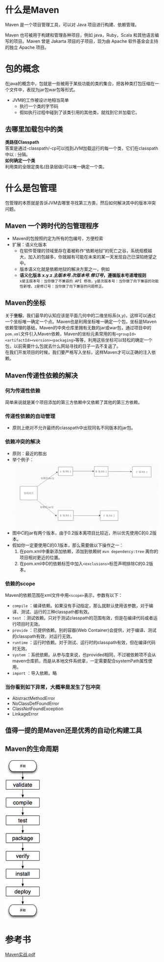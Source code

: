 # 什么是Maven
Maven 是一个项目管理工具，可以对 Java 项目进行构建、依赖管理。

Maven 也可被用于构建和管理各种项目，例如 java，Ruby，Scala 和其他语言编写的项目。Maven 曾是 Jakarta 项目的子项目，现为由 Apache 软件基金会主持的独立 Apache 项目。

# 包的概念
在java的概念中，包就是一些被用于某些功能的类的集合，把各种类打包压缩在一个文件中，表现为jar包war包等形式。
* JVM的工作被设计地相当简单
  * 执行一个类的字节码
  * 假如执行过程中碰到了该类引用的其他类，就找到它并加载它。

## 去哪里加载包中的类
**类路径Classpath**<br>
答案是通过-classpath/-cp可以找到JVM加载运行的每一个类，它们在classpath中以 : 分隔。<br>
**如何确定一个类**<br>
利用类的全限定类名(目录层级)可以唯一确定一个类。

# 什么是包管理
包管理的本质就是告诉JVM去哪里寻找第三方类，然后如何解决其中的版本冲突问题。

## Maven 一个跨时代的包管理程序
* Maven的包按照约定为所有的包编号，方便检索
* 扩展：语义化版本
  * 在软件管理的领域里存在着被称作“依赖地狱”的死亡之谷，系统规模越大，加入的包越多，你就越有可能在未来的某一天发现自己已深陷绝望之中。
  * 版本语义化就是依赖地狱的解决方案之一，例如<br>
  * **语义化版本 x.y.z  *主版本号.次版本号.修订号*，遵循版本号递增规则**<br>`x是主版本号：当你做了不兼容的 API 修改，y是次版本号：当你做了向下兼容的功能性新增，z是修订号：当你做了向下兼容的问题修正。`
## Maven的坐标
关于**坐标**，我们最早的认知应该是平面几何中的二维坐标系(x,y)，这样可以通过一个坐标唯一确定一个点。Maven也是利用坐标唯一确定一个包，坐标是Maven依赖管理的基础，Maven的中央仓库里拥有无数的jar或war包，通过项目中的`pom.xml`文件引入Maven依赖，Maven的坐标元素常用的有`<groupId><artifactId><version><packaging>`等等，利用这些坐标可以轻松的确定一个包，以前需要什么包就去什么网站寻找的日子一去不复返了。<br>
在我们开发项目的时候，我们要严格写入坐标，这样Maven才可以正确的注入依赖。

## Maven传递性依赖的解决
### 何为传递性依赖
简单来说就是某个项目添加的第三方依赖中又依赖了其他的第三方依赖。
### 传递性依赖的⾃动管理
* 原则上绝对不允许最终的classpath中出现同名不同版本的jar包。
### 依赖冲突的解决
* 原则：最近的胜出
* 举个例子：![](../../static/依赖图.jpg)
* 图中C的jar有两个版本，由于0.2版本离项目比较近，所以优先使用C的0.2版本。
* 假如你一定要使用C的0.1版本，那么需要做以下操作之一：
  1. 在pom.xml中重新添加依赖，添加到依赖树 `mvn dependency:tree` 离你的项目相对更近的位置。
  2. 在pom.xml中D的依赖标签中加入`<exclusions>`标签声明排除C的0.2版本。

### 依赖的scope
Maven的依赖范围在xml文件中用`<scope>`表示，参数有以下：
* `compile` ：编译依赖。如果没有手动指定，那么就默认使用该参数，对于编译、测试、运行的三种classpath都有效。
* `test` ：测试依赖。只对于测试classpath的范围有效，但是在编译代码或者运行项目时无效。
* `provide` ：已提供依赖。别的容器(Web Container)会提供，对于编译、测试的classpath有效，对运行无效。
* `runtime` ：运行时依赖。对于测试、运行时的classpath有效，但在编译代码时无效。
* `system` ：系统依赖。从参与度来说，也provided相同，不过被依赖项不会从maven仓库抓，而是从本地文件系统拿，一定需要配合systemPath属性使用。
* `import` ：导入依赖。略


### 当你看到如下异常，大概率是发生了包冲突
* AbstractMethodError
* NoClassDefFoundError
* ClassNotFoundException
* LinkageError


## 值得一提的是Maven还是优秀的自动化构建工具

## Maven的生命周期
![](../../static/maven.jpg)<br>
# 参考书
[Maven实战.pdf](https://github.com/guanpengchn/awesome-books)